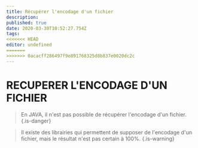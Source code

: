 ```yaml
---
title: Récupérer l'encodage d'un fichier
description: 
published: true
date: 2020-03-30T10:52:27.754Z
tags: 
<<<<<<< HEAD
editor: undefined
=======
>>>>>>> 0acacff286497f9e891768325d8b837e0020dc2c
---
```


# RECUPERER L'ENCODAGE D'UN FICHIER

> En JAVA, il n'est pas possible de récupérer l'encodage d'un fichier.
{.is-danger}


> Il existe des librairies qui permettent de supposer de l'encodage d'un fichier, mais le résultat n'est pas certain à 100%.
{.is-warning}
